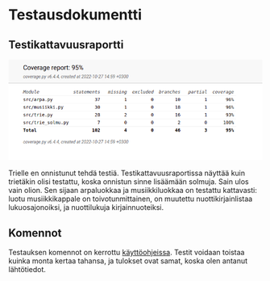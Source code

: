 # Testausdokumentti

## Testikattavuusraportti

![](./kuvat/Coverage-raportti20221027.png)

Trielle en onnistunut tehdä testiä. Testikattavuusraportissa näyttää kuin trietäkin olisi testattu, koska
onnistun sinne lisäämään solmuja. Sain ulos vain olion. Sen sijaan arpaluokkaa ja musiikkiluokkaa
on testattu kattavasti: luotu musiikkikappale on toivotunmittainen, on muutettu
nuottikirjainlistaa lukuosajonoiksi, ja nuottilukuja kirjainnuoteiksi.

## Komennot

Testauksen komennot on kerrottu [käyttöohjeissa](https://github.com/karhelmi/tiralabra/blob/master/dokumentaatio/kayttoohje.md).
Testit voidaan toistaa kuinka monta kertaa tahansa, ja tulokset ovat samat, koska olen antanut
lähtötiedot.
